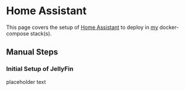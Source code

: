 # Home Assistant

This page covers the setup of [Home Assistant](https://www.home-assistant.io/) to deploy in [my](https://github.com/adamzvolanek/DevRack/blob/main/docker-compose/external/jellyfin.yaml) docker-compose stack(s).

## Manual Steps

### Initial Setup of JellyFin

placeholder text

